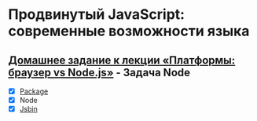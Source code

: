 # Продвинутый JavaScript: современные возможности языка
## [Домашнее задание к лекции «Платформы: браузер vs Node.js»](https://github.com/TomSG03/ajs-homeworks/tree/master/platforms) - Задача Node
- [x] [Package](https://github.com/TomSG03/platform1)
- [x] Node
- [x] [Jsbin](https://jsbin.com/rirucigive/edit?html,console)

